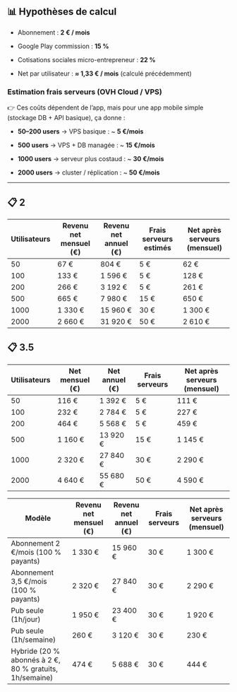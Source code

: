 ## 📊 Hypothèses de calcul

- Abonnement : **2 € / mois**
    
- Google Play commission : **15 %**
    
- Cotisations sociales micro-entrepreneur : **22 %**
    
- Net par utilisateur : **≈ 1,33 € / mois** (calculé précédemment)
    

### Estimation frais serveurs (OVH Cloud / VPS)

👉 Ces coûts dépendent de l’app, mais pour une app mobile simple (stockage DB + API basique), ça donne :

- **50–200 users** → VPS basique : ~ **5 €/mois**
    
- **500 users** → VPS + DB managée : ~ **15 €/mois**
    
- **1000 users** → serveur plus costaud : ~ **30 €/mois**
    
- **2000 users** → cluster / réplication : ~ **50 €/mois**
    

---

## 📋 2

| Utilisateurs | Revenu net mensuel (€) | Revenu net annuel (€) | Frais serveurs estimés | Net après serveurs (mensuel) |
| ------------ | ---------------------- | --------------------- | ---------------------- | ---------------------------- |
| 50           | 67 €                   | 804 €                 | 5 €                    | 62 €                         |
| 100          | 133 €                  | 1 596 €               | 5 €                    | 128 €                        |
| 200          | 266 €                  | 3 192 €               | 5 €                    | 261 €                        |
| 500          | 665 €                  | 7 980 €               | 15 €                   | 650 €                        |
| 1000         | 1 330 €                | 15 960 €              | 30 €                   | 1 300 €                      |
| 2000         | 2 660 €                | 31 920 €              | 50 €                   | 2 610 €                      |

## 📋 3.5

| Utilisateurs | Net mensuel (€) | Net annuel (€) | Frais serveurs | Net après serveurs (mensuel) |
| ------------ | --------------- | -------------- | -------------- | ---------------------------- |
| 50           | 116 €           | 1 392 €        | 5 €            | 111 €                        |
| 100          | 232 €           | 2 784 €        | 5 €            | 227 €                        |
| 200          | 464 €           | 5 568 €        | 5 €            | 459 €                        |
| 500          | 1 160 €         | 13 920 €       | 15 €           | 1 145 €                      |
| 1000         | 2 320 €         | 27 840 €       | 30 €           | 2 290 €                      |
| 2000         | 4 640 €         | 55 680 €       | 50 €           | 4 590 €                      |


| Modèle                                                  | Revenu net mensuel (€) | Revenu net annuel (€) | Frais serveurs | Net après serveurs (mensuel) |
| ------------------------------------------------------- | ---------------------- | --------------------- | -------------- | ---------------------------- |
| Abonnement 2 €/mois (100 % payants)                     | 1 330 €                | 15 960 €              | 30 €           | 1 300 €                      |
| Abonnement 3,5 €/mois (100 % payants)                   | 2 320 €                | 27 840 €              | 30 €           | 2 290 €                      |
| Pub seule (1h/jour)                                     | 1 950 €                | 23 400 €              | 30 €           | 1 920 €                      |
| Pub seule (1h/semaine)                                  | 260 €                  | 3 120 €               | 30 €           | 230 €                        |
| Hybride (20 % abonnés à 2 €, 80 % gratuits, 1h/semaine) | 474 €                  | 5 688 €               | 30 €           | 444 €                        |